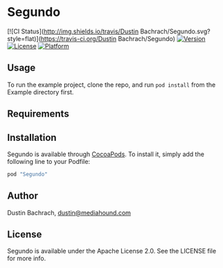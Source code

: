 # Segundo

[![CI Status](http://img.shields.io/travis/Dustin Bachrach/Segundo.svg?style=flat)](https://travis-ci.org/Dustin Bachrach/Segundo)
[![Version](https://img.shields.io/cocoapods/v/Segundo.svg?style=flat)](http://cocoapods.org/pods/Segundo)
[![License](https://img.shields.io/cocoapods/l/Segundo.svg?style=flat)](http://cocoapods.org/pods/Segundo)
[![Platform](https://img.shields.io/cocoapods/p/Segundo.svg?style=flat)](http://cocoapods.org/pods/Segundo)

## Usage

To run the example project, clone the repo, and run `pod install` from the Example directory first.

## Requirements

## Installation

Segundo is available through [CocoaPods](http://cocoapods.org). To install
it, simply add the following line to your Podfile:

```ruby
pod "Segundo"
```

## Author

Dustin Bachrach, dustin@mediahound.com

## License

Segundo is available under the Apache License 2.0. See the LICENSE file for more info.
